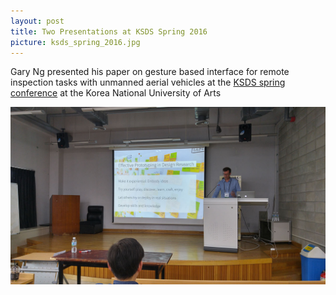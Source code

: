 ```yaml
---
layout: post
title: Two Presentations at KSDS Spring 2016
picture: ksds_spring_2016.jpg
---
```


Gary Ng presented his paper on gesture based interface for remote inspection tasks with unmanned aerial vehicles at the [KSDS spring conference](http://www.design-science.or.kr/) at the Korea National University of Arts

![presentation effective prototyping](/news/img/ksds_spring_2016/effective_prototyping.jpg "Presentation Effective Prototyping")
